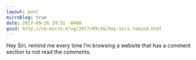 ```yaml
---
layout: post
microblog: true
date: 2017-09-26 19:51 -0400
guid: http://cm.micro.blog/2017/09/26/hey-siri-remind.html
---
```

Hey Siri, remind me every time I’m browsing a website that has a comment section to not read the comments. 
